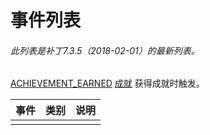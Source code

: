 # 事件列表

###### 此列表是补丁7.3.5（2018-02-01）的最新列表。

[ACHIEVEMENT\_EARNED](https://wow.gamepedia.com/ACHIEVEMENT_EARNED) [成就](https://wow.gamepedia.com/Category:API_events/Achievements) 获得成就时触发。

| 事件 | 类别 | 说明 |
| :--- | :--- | :--- |
|  |  |  |



